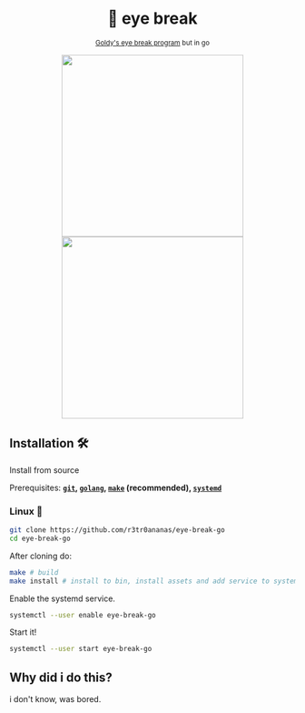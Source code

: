 <div align="center">

  # 👀 eye break
  
  <sub>[Goldy's eye break program](https://github.com/thegoldenpro/eye_break) but in go<sub>
  
  <img width="320px" src="https://github.com/r3tr0ananas/eye-break-go/assets/132799819/51f436f9-3a99-4bfc-b649-a42511183b7d">
  <img width="320px" src="https://github.com/r3tr0ananas/eye-break-go/assets/132799819/ecd921f2-4d87-43e8-b723-0ce2742a746b">

</div>

## Installation 🛠️
Install from source

Prerequisites: **[``git``](https://git-scm.com/downloads), [``golang``](https://go.dev/), [``make``](https://www.gnu.org/software/make/) (recommended), [``systemd``](https://systemd.io/)**

### Linux 🐧
```sh
git clone https://github.com/r3tr0ananas/eye-break-go
cd eye-break-go
```
After cloning do:
```sh
make # build
make install # install to bin, install assets and add service to systemd
```

Enable the systemd service.
```sh
systemctl --user enable eye-break-go
```
Start it!
```sh
systemctl --user start eye-break-go
```

## Why did i do this?

i don't know, was bored.